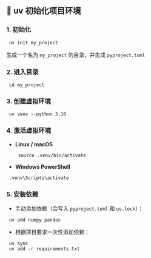 ## 🚀 uv 初始化项目环境

### 1. 初始化

```
 uv init my_project
```

生成一个名为 `my_project` 的目录，并生成 `pyproject.toml`

### 2. 进入目录

```
 cd my_project
```

### 3. 创建虚拟环境

```
 uv venv --python 3.10
```

### 4. 激活虚拟环境

- **Linux / macOS**

  ```
   source .venv/bin/activate
  ```

- **Windows PowerShell**

```
 .venv\Scripts\activate
```

### 5. 安装依赖

- 手动添加依赖（会写入 `pyproject.toml` 和 `uv.lock`）：

```
 uv add numpy pandas
```

- 根据项目要求一次性添加依赖：

```
 uv sync
 uv add -r requirements.txt
```